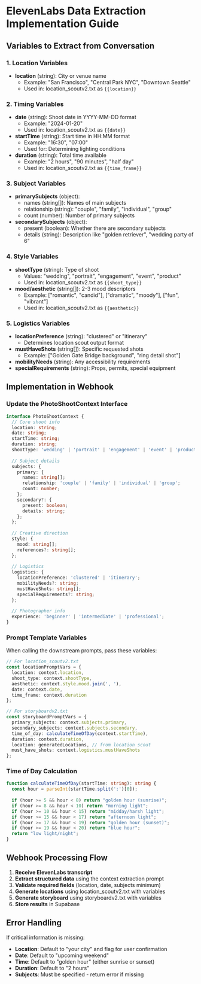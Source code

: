 # ElevenLabs Data Extraction Implementation Guide

## Variables to Extract from Conversation

### 1. Location Variables
- **location** (string): City or venue name
  - Example: "San Francisco", "Central Park NYC", "Downtown Seattle"
  - Used in: location_scoutv2.txt as `{{location}}`

### 2. Timing Variables
- **date** (string): Shoot date in YYYY-MM-DD format
  - Example: "2024-01-20"
  - Used in: location_scoutv2.txt as `{{date}}`
- **startTime** (string): Start time in HH:MM format
  - Example: "16:30", "07:00"
  - Used for: Determining lighting conditions
- **duration** (string): Total time available
  - Example: "2 hours", "90 minutes", "half day"
  - Used in: location_scoutv2.txt as `{{time_frame}}`

### 3. Subject Variables
- **primarySubjects** (object):
  - names (string[]): Names of main subjects
  - relationship (string): "couple", "family", "individual", "group"
  - count (number): Number of primary subjects
- **secondarySubjects** (object):
  - present (boolean): Whether there are secondary subjects
  - details (string): Description like "golden retriever", "wedding party of 6"

### 4. Style Variables
- **shootType** (string): Type of shoot
  - Values: "wedding", "portrait", "engagement", "event", "product"
  - Used in: location_scoutv2.txt as `{{shoot_type}}`
- **mood/aesthetic** (string[]): 2-3 mood descriptors
  - Example: ["romantic", "candid"], ["dramatic", "moody"], ["fun", "vibrant"]
  - Used in: location_scoutv2.txt as `{{aesthetic}}`

### 5. Logistics Variables
- **locationPreference** (string): "clustered" or "itinerary"
  - Determines location scout output format
- **mustHaveShots** (string[]): Specific requested shots
  - Example: ["Golden Gate Bridge background", "ring detail shot"]
- **mobilityNeeds** (string): Any accessibility requirements
- **specialRequirements** (string): Props, permits, special equipment

## Implementation in Webhook

### Update the PhotoShootContext Interface

```typescript
interface PhotoShootContext {
  // Core shoot info
  location: string;
  date: string;
  startTime: string;
  duration: string;
  shootType: 'wedding' | 'portrait' | 'engagement' | 'event' | 'product' | 'other';
  
  // Subject details
  subjects: {
    primary: {
      names: string[];
      relationship: 'couple' | 'family' | 'individual' | 'group';
      count: number;
    };
    secondary?: {
      present: boolean;
      details: string;
    };
  };
  
  // Creative direction
  style: {
    mood: string[];
    references?: string[];
  };
  
  // Logistics
  logistics: {
    locationPreference: 'clustered' | 'itinerary';
    mobilityNeeds?: string;
    mustHaveShots: string[];
    specialRequirements?: string;
  };
  
  // Photographer info
  experience: 'beginner' | 'intermediate' | 'professional';
}
```

### Prompt Template Variables

When calling the downstream prompts, pass these variables:

```typescript
// For location_scoutv2.txt
const locationPromptVars = {
  location: context.location,
  shoot_type: context.shootType,
  aesthetic: context.style.mood.join(', '),
  date: context.date,
  time_frame: context.duration
};

// For storyboardv2.txt
const storyboardPromptVars = {
  primary_subjects: context.subjects.primary,
  secondary_subjects: context.subjects.secondary,
  time_of_day: calculateTimeOfDay(context.startTime),
  duration: context.duration,
  location: generatedLocations, // from location scout
  must_have_shots: context.logistics.mustHaveShots
};
```

### Time of Day Calculation

```typescript
function calculateTimeOfDay(startTime: string): string {
  const hour = parseInt(startTime.split(':')[0]);
  
  if (hour >= 5 && hour < 8) return "golden hour (sunrise)";
  if (hour >= 8 && hour < 10) return "morning light";
  if (hour >= 10 && hour < 15) return "midday/harsh light";
  if (hour >= 15 && hour < 17) return "afternoon light";
  if (hour >= 17 && hour < 19) return "golden hour (sunset)";
  if (hour >= 19 && hour < 20) return "blue hour";
  return "low light/night";
}
```

## Webhook Processing Flow

1. **Receive ElevenLabs transcript**
2. **Extract structured data** using the context extraction prompt
3. **Validate required fields** (location, date, subjects minimum)
4. **Generate locations** using location_scoutv2.txt with variables
5. **Generate storyboard** using storyboardv2.txt with variables
6. **Store results** in Supabase

## Error Handling

If critical information is missing:
- **Location**: Default to "your city" and flag for user confirmation
- **Date**: Default to "upcoming weekend"
- **Time**: Default to "golden hour" (either sunrise or sunset)
- **Duration**: Default to "2 hours"
- **Subjects**: Must be specified - return error if missing